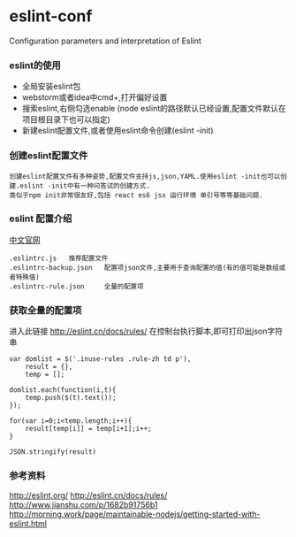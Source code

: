 # eslint-conf
Configuration parameters and interpretation of Eslint

### eslint的使用

*  全局安装eslint包
*  webstorm或者idea中cmd+,打开偏好设置
*  搜索eslint,右侧勾选enable (node eslint的路径默认已经设置,配置文件默认在项目根目录下也可以指定)
*  新建eslint配置文件,或者使用eslint命令创建(eslint -init)

###  创建eslint配置文件
    创建eslint配置文件有多种姿势,配置文件支持js,json,YAML.使用eslint -init也可以创建.eslint -init中有一种问答试的创建方式.
    类似于npm init非常很友好,包括 react es6 jsx 运行环境 单引号等等基础问题.

### eslint 配置介绍

[中文官网](http://eslint.cn/docs/rules/)   
    
    .eslintrc.js   推荐配置文件
    .eslintrc-backup.json   配置项json文件,主要用于查询配置的值(有的值可能是数组或者特殊值)
    .eslintrc-rule.json     全量的配置项
    
### 获取全量的配置项

进入此链接 http://eslint.cn/docs/rules/  在控制台执行脚本,即可打印出json字符串
    
`````
var domlist = $('.inuse-rules .rule-zh td p'),
    result = {},
    temp = [];
    
domlist.each(function(i,t){
    temp.push($(t).text());
});

for(var i=0;i<temp.length;i++){
    result[temp[i]] = temp[i+1];i++;
}

JSON.stringify(result)

`````

### 参考资料

http://eslint.org/
http://eslint.cn/docs/rules/
http://www.jianshu.com/p/1682b91756b1
http://morning.work/page/maintainable-nodejs/getting-started-with-eslint.html
